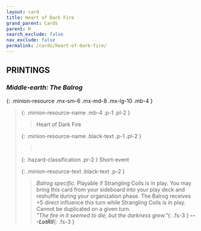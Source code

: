 ```yaml
---
layout: card
title: Heart of Dark Fire
grand_parent: Cards
parent: H
search_exclude: false
nav_exclude: false
permalink: /cards/heart-of-dark-fire/
---
```


## PRINTINGS


### _Middle-earth: The Balrog_

{: .minion-resource .mx-sm-6 .mx-md-8 .mx-lg-10 .mb-4 }
> {: .minion-resource-name .mb-4 .p-1 .pl-2 }
> > <div class="hazard-mp"></div>
> > <div class="card-name">Heart of Dark Fire</div>
>
> {: .minion-resource-name .black-text .p-1 .pl-2 }
> > &nbsp;
>
> {: .hazard-classification .pr-2 }
> Short-event
>
> {: .minion-resource-text .black-text .p-2 }
> > _Balrog specific._ Playable if Strangling Coils is in play. You may bring this card from your sideboard into your play deck and reshuffle during your organization phase. The Balrog receives +5 direct influence this turn while Strangling Coils is in play. Cannot be duplicated on a given turn. <br>_"The fire in it seemed to die, but the darkness grew."_{: .fs-3 } ***---&#65279;LotRII***{: .fs-3 } 
> 
